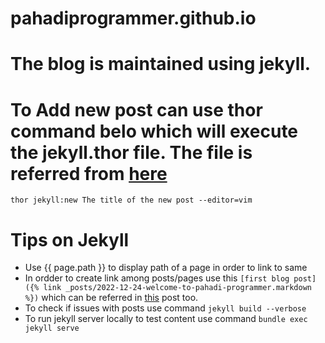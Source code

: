 # pahadiprogrammer.github.io

# The blog is maintained using jekyll.

# To Add new post can use thor command belo which will execute the jekyll.thor file. The file is referred from [here](https://gist.github.com/ichadhr/0b4e35174c7e90c0b31b)
`thor jekyll:new The title of the new post --editor=vim`

# Tips on Jekyll
- Use {{ page.path }} to display path of a page in order to link to same
- In ordder to create link among posts/pages use this `[first blog post]({% link _posts/2022-12-24-welcome-to-pahadi-programmer.markdown %})` which can be referred in [this](https://jekyllrb.com/docs/liquid/tags/#links) post too.
- To check if issues with posts use command `jekyll build --verbose`
- To run jekyll server locally to test content use command `bundle exec jekyll serve`